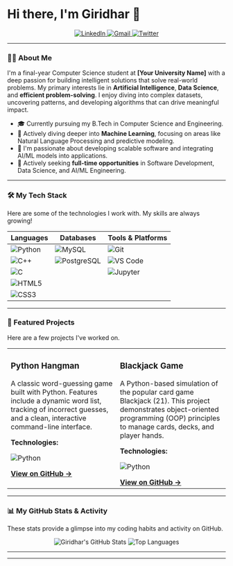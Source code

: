 # Hi there, I'm Giridhar 👋

<div align="center">
  <a href="https://linkedin.com/in/giridhar-r-a01470320">
    <img src="https://img.shields.io/badge/-LinkedIn-0A66C2?style=for-the-badge&logo=linkedin&logoColor=white" alt="LinkedIn">
  </a>
  <a href="mailto:your.email@gmail.com">
    <img src="https://img.shields.io/badge/-Gmail-D14836?style=for-the-badge&logo=gmail&logoColor=white" alt="Gmail">
  </a>
  <a href="https://x.com/_giridhar__">
    <img src="https://img.shields.io/badge/-Twitter-1DA1F2?style=for-the-badge&logo=twitter&logoColor=white" alt="Twitter">
  </a>
</div>

---

### 👨‍💻 About Me

I'm a final-year Computer Science student at **[Your University Name]** with a deep passion for building intelligent solutions that solve real-world problems. My primary interests lie in **Artificial Intelligence**, **Data Science**, and **efficient problem-solving**. I enjoy diving into complex datasets, uncovering patterns, and developing algorithms that can drive meaningful impact.

- 🎓 Currently pursuing my B.Tech in Computer Science and Engineering.
- 🌱 Actively diving deeper into **Machine Learning**, focusing on areas like Natural Language Processing and predictive modeling.
- 🚀 I'm passionate about developing scalable software and integrating AI/ML models into applications.
- 💼 Actively seeking **full-time opportunities** in Software Development, Data Science, and AI/ML Engineering.

---

### 🛠️ My Tech Stack

Here are some of the technologies I work with. My skills are always growing!

| **Languages** | **Databases** | **Tools & Platforms** |
|---------------|---------------|------------------------|
| ![Python](https://img.shields.io/badge/Python-3776AB?style=flat-square&logo=python&logoColor=white) | ![MySQL](https://img.shields.io/badge/MySQL-4479A1?style=flat-square&logo=mysql&logoColor=white) | ![Git](https://img.shields.io/badge/Git-F05032?style=flat-square&logo=git&logoColor=white) |
| ![C++](https://img.shields.io/badge/C++-00599C?style=flat-square&logo=c%2B%2B&logoColor=white) | ![PostgreSQL](https://img.shields.io/badge/PostgreSQL-336791?style=flat-square&logo=postgresql&logoColor=white) | ![VS Code](https://img.shields.io/badge/VS_Code-007ACC?style=flat-square&logo=visual-studio-code&logoColor=white) |
| ![C](https://img.shields.io/badge/C-00599C?style=flat-square&logo=c&logoColor=white) | | ![Jupyter](https://img.shields.io/badge/Jupyter-F37626?style=flat-square&logo=jupyter&logoColor=white) |
| ![HTML5](https://img.shields.io/badge/HTML5-E34F26?style=flat-square&logo=html5&logoColor=white) | | |
| ![CSS3](https://img.shields.io/badge/CSS3-1572B6?style=flat-square&logo=css3&logoColor=white) | | |

---

### 🚀 Featured Projects

Here are a few projects I've worked on.

<table>
  <tr>
    <td width="50%" valign="top">
      <h3>Python Hangman</h3>
      <p>A classic word-guessing game built with Python. Features include a dynamic word list, tracking of incorrect guesses, and a clean, interactive command-line interface.</p>
      <p><strong>Technologies:</strong></p>
      <p>
        <img src="https://img.shields.io/badge/Python-3776AB?style=flat-square&logo=python&logoColor=white" alt="Python">
      </p>
      <a href="https://github.com/giridhar122/python-hang"><strong>View on GitHub →</strong></a>
    </td>
    <td width="50%" valign="top">
      <h3>Blackjack Game</h3>
      <p>A Python-based simulation of the popular card game Blackjack (21). This project demonstrates object-oriented programming (OOP) principles to manage cards, decks, and player hands.</p>
      <p><strong>Technologies:</strong></p>
      <p>
        <img src="https://img.shields.io/badge/Python-3776AB?style=flat-square&logo=python&logoColor=white" alt="Python">
      </p>
      <a href="https://github.com/giridhar122/Blackjack-"><strong>View on GitHub →</strong></a>
    </td>
  </tr>
</table>

---

### 📊 My GitHub Stats & Activity

These stats provide a glimpse into my coding habits and activity on GitHub.

<p align="center">
  <img src="https://github-readme-stats.vercel.app/api?username=giridhar122&show_icons=true&theme=tokyonight&hide_border=true&count_private=true" alt="Giridhar's GitHub Stats" />
  <img src="https://github-readme-stats.vercel.app/api/top-langs/?username=giridhar122&layout=compact&theme=tokyonight&hide_border=true" alt="Top Languages" />
</p>

---
  

---


